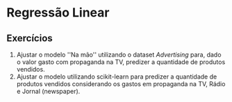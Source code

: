 # Regressão Linear

## Exercícios

1. Ajustar o modelo ''Na mão'' utilizando o dataset *Advertising* para, dado o valor gasto com propaganda na TV, predizer a quantidade de produtos vendidos.
1. Ajustar o modelo utilizando scikit-learn para predizer a quantidade de produtos vendidos considerando os gastos em propaganda na TV, Rádio e Jornal (newspaper).

